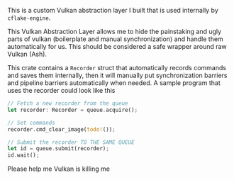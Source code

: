 This is a custom Vulkan abstraction layer I built that is used internally by ``cflake-engine``.

This Vulkan Abstraction Layer allows me to hide the painstaking and ugly parts of vulkan (boilerplate and manual synchronization) and handle them automatically for us.
This should be considered a safe wrapper around raw Vulkan (Ash). 

This crate contains a ``Recorder`` struct that automatically records commands and saves them internally, then it will manually put synchronization barriers and pipeline barriers automatically when needed. A sample program that uses the recorder could look like this

```rs
// Fetch a new recorder from the queue
let recorder: Recorder = queue.acquire();

// Set commands
recorder.cmd_clear_image(todo!());

// Submit the recorder TO THE SAME QUEUE
let id = queue.submit(recorder);
id.wait();
``` 

Please help me Vulkan is killing me
